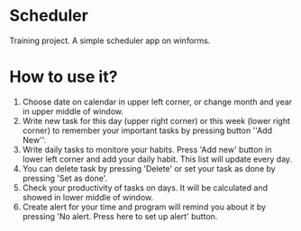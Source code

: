 # Scheduler
Training project. A simple scheduler app on winforms.

# How to use it?
1) Choose date on calendar in upper left corner, or change month and year in upper middle of window.
2) Write new task for this day (upper right corner) or this week (lower right corner) to remember your important tasks by pressing button ''Add New''.
3) Write daily tasks to monitore your habits. Press 'Add new' button in lower left corner and add your daily habit. This list will update every day.
4) You can delete task by pressing 'Delete' or set your task as done by pressing 'Set as done'.
5) Check your productivity of tasks on days. It will be calculated and showed in lower middle of window.
6) Create alert for your time and program will remind you about it by pressing 'No alert. Press here to set up alert' button.
